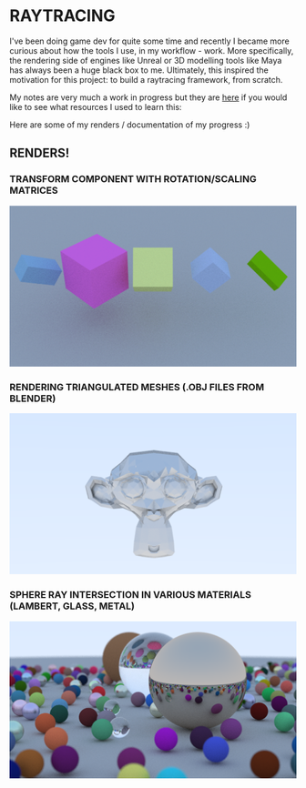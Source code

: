 # RAYTRACING
I've been doing game dev for quite some time and recently I became more curious about how the tools I use, in my workflow - work. 
More specifically, the rendering side of engines like Unreal or 3D modelling tools like Maya has always been a huge black box to me.
Ultimately, this inspired the motivation for this project: to build a raytracing framework, from scratch.

My notes are very much a work in progress but they are [here](https://hungry-tray-2e2.notion.site/RAYTRACING-FROM-SCRATCH-4053ea725f994ca787ef0a7a890eeb55?pvs=74) if you would like to see what resources I used to learn this:

Here are some of my renders / documentation of my progress :)

## RENDERS!

### TRANSFORM COMPONENT WITH ROTATION/SCALING MATRICES
![Transformations](https://github.com/IsaacYu15/RaytracingFromScratch/blob/main/renders/TransformationMatrices.png)

### RENDERING TRIANGULATED MESHES (.OBJ FILES FROM BLENDER)
![Monkey Rendering](https://github.com/IsaacYu15/RaytracingFromScratch/blob/main/renders/CrispMetalMonkey.png)

### SPHERE RAY INTERSECTION IN VARIOUS MATERIALS (LAMBERT, GLASS, METAL)
![Spheresn](https://github.com/IsaacYu15/RaytracingFromScratch/blob/main/renders/RenderingSpheres.png)


